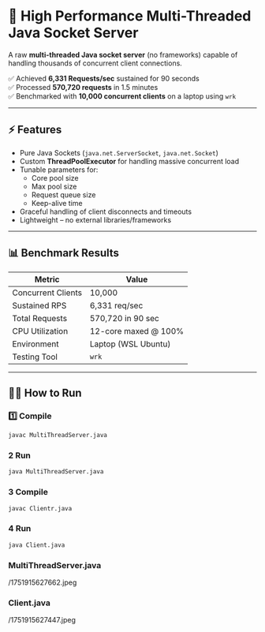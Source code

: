 # 🚀 High Performance Multi-Threaded Java Socket Server

A raw **multi-threaded Java socket server** (no frameworks) capable of handling thousands of concurrent client connections.

✅ Achieved **6,331 Requests/sec** sustained for 90 seconds  
✅ Processed **570,720 requests** in 1.5 minutes  
✅ Benchmarked with **10,000 concurrent clients** on a laptop using `wrk`

---

## ⚡ Features

- Pure Java Sockets (`java.net.ServerSocket`, `java.net.Socket`)
- Custom **ThreadPoolExecutor** for handling massive concurrent load
- Tunable parameters for:
  - Core pool size
  - Max pool size
  - Request queue size
  - Keep-alive time
- Graceful handling of client disconnects and timeouts
- Lightweight – no external libraries/frameworks

---

## 📊 Benchmark Results

| Metric                  | Value              |
|------------------------|--------------------|
| Concurrent Clients      | 10,000             |
| Sustained RPS           | 6,331 req/sec      |
| Total Requests          | 570,720 in 90 sec  |
| CPU Utilization         | 12-core maxed @ 100%|
| Environment             | Laptop (WSL Ubuntu)|
| Testing Tool            | `wrk`              |

---

## 🏃‍♂️ How to Run

### 1️⃣ Compile
```bash
javac MultiThreadServer.java
```

### 2 Run
```bash
java MultiThreadServer.java
```

### 3 Compile
```bash
javac Clientr.java
```
### 4 Run
```bash
java Client.java
```
### MultiThreadServer.java
/1751915627662.jpeg

### Client.java
/1751915627447.jpeg
